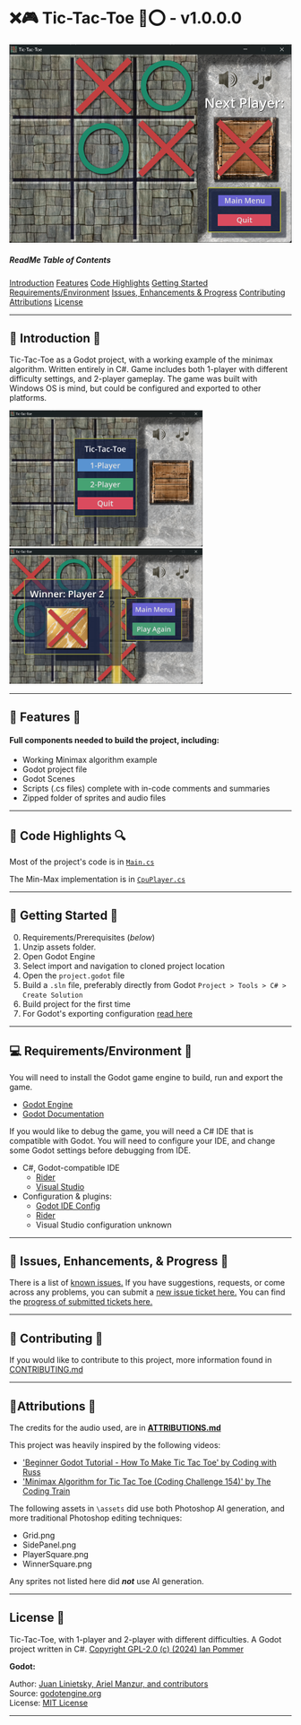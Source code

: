 # ❌🎮 Tic-Tac-Toe 👾⭕ - v1.0.0.0

<img src="https://raw.githubusercontent.com/Pan-I/Tic-Tac-Toe/refs/heads/main/readme_links/ReadMe%20ScreenShot.png" alt="broken link of game screenshot 1" width="700"/>

##### ReadMe Table of Contents
[Introduction](https://github.com/Pan-I/Tic-Tac-Toe?tab=readme-ov-file#-features-)
[Features](https://github.com/Pan-I/Tic-Tac-Toe?tab=readme-ov-file#-features-)
[Code Highlights](https://github.com/Pan-I/Tic-Tac-Toe?tab=readme-ov-file#-code-page-)
[Getting Started](https://github.com/Pan-I/Tic-Tac-Toe?tab=readme-ov-file#-getting-started-)
[Requirements/Environment](https://github.com/Pan-I/Tic-Tac-Toe?tab=readme-ov-file#-requirementsenvironment-)
[Issues, Enhancements & Progress](https://github.com/Pan-I/Tic-Tac-Toe?tab=readme-ov-file#issues-enhancements--progress)
[Contributing]()
[Attributions](https://github.com/Pan-I/Tic-Tac-Toe?tab=readme-ov-file#attributions-)
[License](https://github.com/Pan-I/Tic-Tac-Toe?tab=readme-ov-file#license-)

---
## 🎉 Introduction 📣

Tic-Tac-Toe as a Godot project, with a working example of the minimax algorithm. Written entirely in C#. Game includes both 1-player with different difficulty settings, and 2-player gameplay. The game was built with Windows OS is mind, but could be configured and exported to other platforms.

<img src="https://raw.githubusercontent.com/Pan-I/Tic-Tac-Toe/refs/heads/main/readme_links/ReadMe%20ScreenShot%20Small.png" alt="broken link of game screenshot 2" width="345"/> <img src="https://raw.githubusercontent.com/Pan-I/Tic-Tac-Toe/refs/heads/main/readme_links/ReadMe%20ScreenShot%20Small2.png" alt="broken link of game screenshot 3" width="345"/>

---
## 🌟 Features 🎁
#### Full components needed to build the project, including:
- Working Minimax algorithm example
- Godot project file
- Godot Scenes 
- Scripts (.cs files) complete with in-code comments and summaries
- Zipped folder of sprites and audio files

---
## 🔨 Code Highlights 🔍

Most of the project's code is in [`Main.cs`](https://github.com/Pan-I/Tic-Tac-Toe/blob/main/scripts/Main.cs)

The Min-Max implementation is in [`CpuPlayer.cs`](https://github.com/Pan-I/Tic-Tac-Toe/blob/main/scripts/CpuPlayer.cs)

---
## 🏃 Getting Started 🚀

0. Requirements/Prerequisites (*below*)
1. Unzip assets folder.
2. Open Godot Engine
3. Select import and navigation to cloned project location
4. Open the `project.godot` file
5. Build a `.sln` file, preferably directly from Godot 
	`Project > Tools > C# > Create Solution`
6. Build project for the first time
7. For Godot's exporting configuration [read here](https://docs.godotengine.org/en/stable/tutorials/export/index.html)

---
## 💻 Requirements/Environment 💽

You will need to install the Godot game engine to build, run and export the game.
- [Godot Engine](https://godotengine.org/)
- [Godot Documentation](https://docs.godotengine.org/en/stable/index.html)

If you would like to debug the game, you will need a C# IDE that is compatible with Godot. You will need to configure your IDE, and change some Godot settings before debugging from IDE.
- C#, Godot-compatible IDE
	- [Rider](https://www.jetbrains.com/rider/) 
	- [Visual Studio](https://visualstudio.microsoft.com/) 
- Configuration & plugins:
	- [Godot IDE Config](https://docs.godotengine.org/en/stable/contributing/development/configuring_an_ide/index.html)
	- [Rider](https://plugins.jetbrains.com/plugin/13882-godot-support)
	- Visual Studio configuration unknown

---
## 🐛 Issues, Enhancements, & Progress 🔮

There is a list of [known issues.](https://github.com/Pan-I/Tic-Tac-Toe/issues) If you have suggestions, requests, or come across any problems, you can submit a [new issue ticket here.](https://github.com/Pan-I/Tic-Tac-Toe/issues/new/choose) You can find the [progress of submitted tickets here.](https://github.com/users/Pan-I/projects/7/views/1) 

---
## 🔧 Contributing 💾

If you would like to contribute to this project, more information found in [CONTRIBUTING.md](https://github.com/Pan-I/Tic-Tac-Toe/tree/main/.github/CONTRIBUTING.md)

---
## 📍Attributions 📜

The credits for the audio used, are in [**ATTRIBUTIONS.md**](https://github.com/Pan-I/Tic-Tac-Toe/tree/main/readme_links/ATTRIBUTIONS.md)

This project was heavily inspired by the following videos:
- ['Beginner Godot Tutorial - How To Make Tic Tac Toe' by Coding with Russ](https://www.youtube.com/watch?v=w6leMEr1aGo&ab_channel=CodingWithRuss)
- ['Minimax Algorithm for Tic Tac Toe (Coding Challenge 154)' by The Coding Train](https://www.youtube.com/watch?v=trKjYdBASyQ)

The following assets in `\assets` did use both Photoshop AI generation, and more traditional Photoshop editing techniques:

- Grid.png
- SidePanel.png
- PlayerSquare.png
- WinnerSquare.png

Any sprites not listed here did ***not*** use AI generation.

---
## License 📜

Tic-Tac-Toe, with 1-player and 2-player with different difficulties. A Godot project written in C#.
[Copyright GPL-2.0 (c) (2024) Ian Pommer](https://github.com/Pan-I/Tic-Tac-Toe?tab=GPL-2.0-1-ov-file#readme)


**Godot:**

Author: [Juan Linietsky, Ariel Manzur, and contributors](https://godotengine.org/contact)  
Source: [godotengine.org](https://godotengine.org/)  
License: [MIT License](https://github.com/godotengine/godot/blob/master/LICENSE.txt)

---
